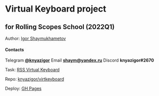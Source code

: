 # Virtual Keyboard project 
## for Rolling Scopes School (2022Q1)

Author: [Igor Shaymukhametov](https://github.com/knyazigor)
#### Contacts
Telegram **[@knyazigor](https://t.me/knyazigor)** Email **[shaym@yandex.ru](mailto:shaym@yandex.ru)** Discord **knyazigor#2670**

Task: [RSS Virtual Keyboard](https://github.com/rolling-scopes-school/tasks/blob/master/tasks/virtual-keyboard/virtual-keyboard-en.md)

Repo: [knyazigor/virtkeyboard](https://github.com/knyazigor)

Deploy: [GH Pages](https://github.com/knyazigor)